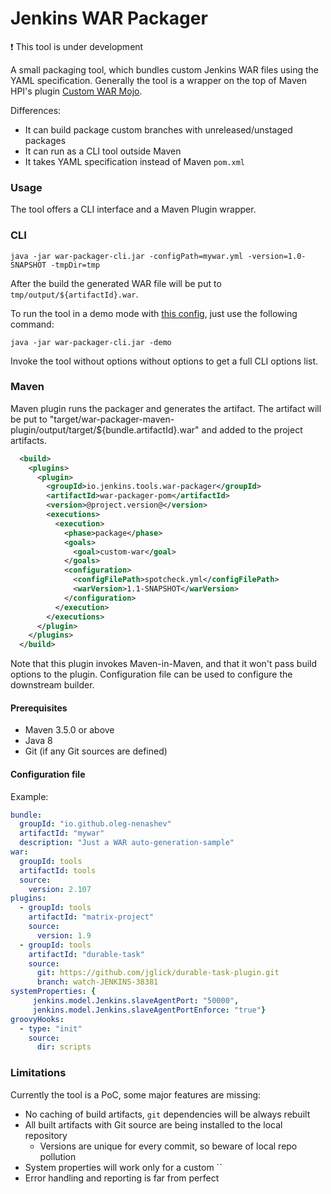 Jenkins WAR Packager
===

:exclamation: This tool is under development

A small packaging tool, which bundles custom Jenkins WAR files using the YAML specification.
Generally the tool is a wrapper on the top of Maven HPI's plugin 
[Custom WAR Mojo](https://jenkinsci.github.io/maven-hpi-plugin/custom-war-mojo.html).

Differences:

* It can build package custom branches with unreleased/unstaged packages
* It can run as a CLI tool outside Maven
* It takes YAML specification instead of Maven `pom.xml`

### Usage

The tool offers a CLI interface and a Maven Plugin wrapper.

### CLI


```shell
java -jar war-packager-cli.jar -configPath=mywar.yml -version=1.0-SNAPSHOT -tmpDir=tmp
```

After the build the generated WAR file will be put to `tmp/output/${artifactId}.war`.

To run the tool in a demo mode with [this config](./war-packager-cli/src/main/resources/io/jenkins/tools/warpackager/cli/config/sample.yml), just use the following command:

```shell
java -jar war-packager-cli.jar -demo
```

Invoke the tool without options without options to get a full CLI options list.

### Maven

Maven plugin runs the packager and generates the artifact.
The artifact will be put to "target/war-packager-maven-plugin/output/target/${bundle.artifactId}.war"
and added to the project artifacts.

```xml
  <build>
    <plugins>
      <plugin>
        <groupId>io.jenkins.tools.war-packager</groupId>
        <artifactId>war-packager-pom</artifactId>
        <version>@project.version@</version>
        <executions>
          <execution>
            <phase>package</phase>
            <goals>
              <goal>custom-war</goal>
            </goals>
            <configuration>
              <configFilePath>spotcheck.yml</configFilePath>
              <warVersion>1.1-SNAPSHOT</warVersion>
            </configuration>
          </execution>
        </executions>
      </plugin>
    </plugins>
  </build>

```

Note that this plugin invokes Maven-in-Maven, 
and that it won't pass build options to the plugin.
Configuration file can be used to configure the downstream builder.

#### Prerequisites

* Maven 3.5.0 or above
* Java 8
* Git (if any Git sources are defined)

#### Configuration file

Example:

```yaml
bundle:
  groupId: "io.github.oleg-nenashev"
  artifactId: "mywar"
  description: "Just a WAR auto-generation-sample"
war:
  groupId: tools
  artifactId: tools
  source:
    version: 2.107
plugins:
  - groupId: tools
    artifactId: "matrix-project"
    source:
      version: 1.9
  - groupId: tools
    artifactId: "durable-task"
    source:
      git: https://github.com/jglick/durable-task-plugin.git
      branch: watch-JENKINS-38381
systemProperties: {
     jenkins.model.Jenkins.slaveAgentPort: "50000",
     jenkins.model.Jenkins.slaveAgentPortEnforce: "true"}
groovyHooks:
  - type: "init"
    source: 
      dir: scripts
```

### Limitations

Currently the tool is a PoC, some major features are missing:

* No caching of build artifacts, `git` dependencies will be always rebuilt
* All built artifacts with Git source are being installed to the local repository
  * Versions are unique for every commit, so beware of local repo pollution
* System properties will work only for a custom ``
* Error handling and reporting is far from perfect
